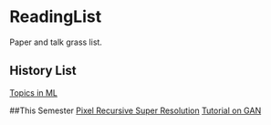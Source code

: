 # ReadingList
Paper and talk grass list.
## History List
[Topics in ML](https://www.cs.toronto.edu/~duvenaud/courses/csc2541/index.html)

##This Semester
[Pixel Recursive Super Resolution](https://arxiv.org/pdf/1702.00783v1.pdf)
[Tutorial on GAN](https://arxiv.org/pdf/1701.00160v3.pdf)
